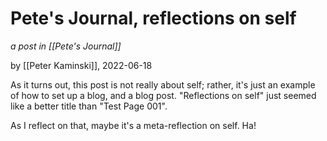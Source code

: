 # Pete's Journal, reflections on self

_a post in [[Pete's Journal]]_

by [[Peter Kaminski]], 2022-06-18

As it turns out, this post is not really about self; rather, it's just an example of how to set up a blog, and a blog post.  "Reflections on self" just seemed like a better title than "Test Page 001".

As I reflect on that, maybe it's a meta-reflection on self.  Ha!

